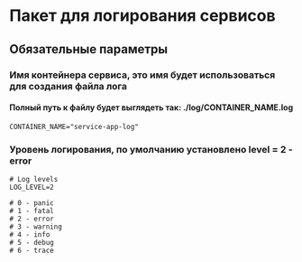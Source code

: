 # Пакет для логирования сервисов

## Обязательные параметры

### Имя контейнера сервиса, это имя будет использоваться для создания файла лога
#### Полный путь к файлу будет выглядеть так: ./log/CONTAINER_NAME.log
```config
CONTAINER_NAME="service-app-log"
```

### Уровень логирования, по умолчанию установлено level = 2 - error
```config
# Log levels
LOG_LEVEL=2

# 0 - panic
# 1 - fatal
# 2 - error
# 3 - warning
# 4 - info
# 5 - debug
# 6 - trace
```
